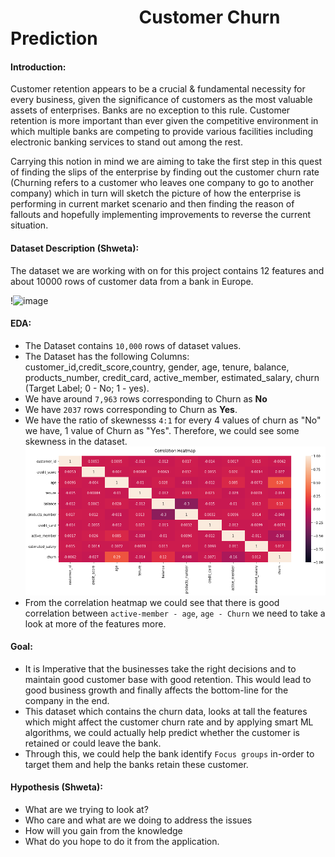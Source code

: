 # &nbsp; &nbsp; &nbsp;&nbsp; &nbsp; &nbsp; &nbsp; &nbsp; &nbsp; &nbsp; &nbsp; &nbsp; &nbsp; &nbsp; &nbsp; &nbsp; Customer Churn Prediction

#### Introduction:

Customer retention appears to be a crucial & fundamental necessity for every business, given the significance of customers as the most valuable assets of enterprises. Banks are no exception to this rule.  Customer retention is more important than ever given the competitive environment in which multiple banks are competing to provide various facilities including electronic banking services to stand out among the rest.

Carrying this notion in mind we are aiming to take the first step in this quest of finding the slips of the enterprise by finding out the customer churn rate (Churning refers to a customer who leaves one company to go to another company) which in turn will sketch the picture of how the enterprise is performing in current market scenario and then finding the reason of fallouts and hopefully implementing improvements to reverse the current situation. 

#### Dataset Description (Shweta):

The dataset we are working with on for this project contains 12 features and about 10000 rows of customer data from a bank in Europe. 

!<img width="654" alt="image" src="https://user-images.githubusercontent.com/102252835/183488857-40f0c92b-beb5-4a71-bfb7-10c556647c2e.png">

#### EDA:

- The Dataset contains `10,000` rows of dataset values.
- The Dataset has the following Columns: customer_id,credit_score,country, gender, age, tenure, balance, products_number, credit_card, active_member, estimated_salary, churn (Target Label; 0 - No; 1 - yes).
- We have around `7,963` rows corresponding to Churn as **No**
- We have `2037` rows corresponding to Churn as **Yes**.
- We have the ratio of skewnesss `4:1` for every 4 values of churn as "No" we have, 1 value of Churn as "Yes". Therefore, we could see some skewness in the dataset.
![Churn Label Correlation](img/correlation_bank.png)
- From the correlation heatmap we could see that there is good correlation between `active-member - age`, `age - Churn` we need to take a look at more of the features more.


#### Goal:

- It is Imperative that the businesses take the right decisions and to maintain good customer base with good retention. This would lead to good business growth and finally affects the bottom-line for the company in the end.
- This dataset which contains the churn data, looks at tall the features which might affect the customer churn rate and by applying smart ML algorithms, we could actually help predict whether the customer is retained or could leave the bank. 
- Through this, we could help the bank identify `Focus groups` in-order to target them and help the banks retain these customer.

#### Hypothesis (Shweta):

- What are we trying to look at?
- Who care and what are we doing to address the issues
- How will you gain from the knowledge
- What do you hope to do it from the application.
